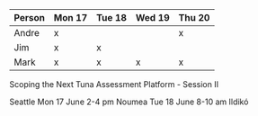 Person | Mon 17 | Tue 18 | Wed 19 | Thu 20
------ | ------ | ------ | ------ | ------
Andre  |   x    |        |        |   x
Jim    |   x    |   x    |        |
Mark   |   x    |   x    |   x    |   x

Scoping the Next Tuna Assessment Platform - Session II

Seattle  Mon 17 June 2-4 pm
Noumea   Tue 18 June 8-10 am
Ildikó

